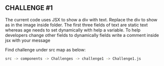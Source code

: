 ## CHALLENGE #1

The current code uses JSX to show a div with text. Replace the div to show as in the image inside folder. The first three fields of text are static text whereas age needs to set dynamically with help a variable. To help developers change other fields to dynamically fields write a comment inside jsx with your message​

Find challenge under src map as below:

```bash
src -> components -> Challenges -> challenge1 -> Challenge1.js
```
